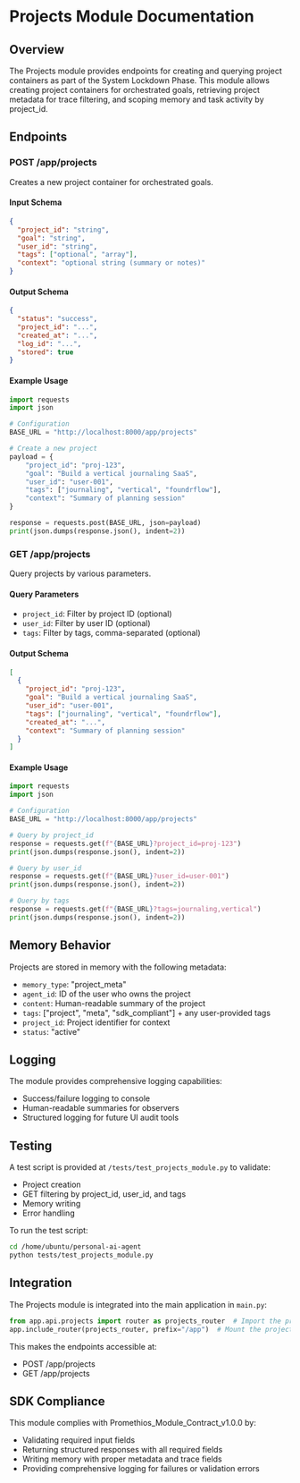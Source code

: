 # Projects Module Documentation

## Overview

The Projects module provides endpoints for creating and querying project containers as part of the System Lockdown Phase. This module allows creating project containers for orchestrated goals, retrieving project metadata for trace filtering, and scoping memory and task activity by project_id.

## Endpoints

### POST /app/projects

Creates a new project container for orchestrated goals.

#### Input Schema

```json
{
  "project_id": "string",
  "goal": "string",
  "user_id": "string",
  "tags": ["optional", "array"],
  "context": "optional string (summary or notes)"
}
```

#### Output Schema

```json
{
  "status": "success",
  "project_id": "...",
  "created_at": "...",
  "log_id": "...",
  "stored": true
}
```

#### Example Usage

```python
import requests
import json

# Configuration
BASE_URL = "http://localhost:8000/app/projects"

# Create a new project
payload = {
    "project_id": "proj-123",
    "goal": "Build a vertical journaling SaaS",
    "user_id": "user-001",
    "tags": ["journaling", "vertical", "foundrflow"],
    "context": "Summary of planning session"
}

response = requests.post(BASE_URL, json=payload)
print(json.dumps(response.json(), indent=2))
```

### GET /app/projects

Query projects by various parameters.

#### Query Parameters

- `project_id`: Filter by project ID (optional)
- `user_id`: Filter by user ID (optional)
- `tags`: Filter by tags, comma-separated (optional)

#### Output Schema

```json
[
  {
    "project_id": "proj-123",
    "goal": "Build a vertical journaling SaaS",
    "user_id": "user-001",
    "tags": ["journaling", "vertical", "foundrflow"],
    "created_at": "...",
    "context": "Summary of planning session"
  }
]
```

#### Example Usage

```python
import requests
import json

# Configuration
BASE_URL = "http://localhost:8000/app/projects"

# Query by project_id
response = requests.get(f"{BASE_URL}?project_id=proj-123")
print(json.dumps(response.json(), indent=2))

# Query by user_id
response = requests.get(f"{BASE_URL}?user_id=user-001")
print(json.dumps(response.json(), indent=2))

# Query by tags
response = requests.get(f"{BASE_URL}?tags=journaling,vertical")
print(json.dumps(response.json(), indent=2))
```

## Memory Behavior

Projects are stored in memory with the following metadata:

- `memory_type`: "project_meta"
- `agent_id`: ID of the user who owns the project
- `content`: Human-readable summary of the project
- `tags`: ["project", "meta", "sdk_compliant"] + any user-provided tags
- `project_id`: Project identifier for context
- `status`: "active"

## Logging

The module provides comprehensive logging capabilities:

- Success/failure logging to console
- Human-readable summaries for observers
- Structured logging for future UI audit tools

## Testing

A test script is provided at `/tests/test_projects_module.py` to validate:

- Project creation
- GET filtering by project_id, user_id, and tags
- Memory writing
- Error handling

To run the test script:

```bash
cd /home/ubuntu/personal-ai-agent
python tests/test_projects_module.py
```

## Integration

The Projects module is integrated into the main application in `main.py`:

```python
from app.api.projects import router as projects_router  # Import the projects router
app.include_router(projects_router, prefix="/app")  # Mount the projects router
```

This makes the endpoints accessible at:
- POST /app/projects
- GET /app/projects

## SDK Compliance

This module complies with Promethios_Module_Contract_v1.0.0 by:
- Validating required input fields
- Returning structured responses with all required fields
- Writing memory with proper metadata and trace fields
- Providing comprehensive logging for failures or validation errors
